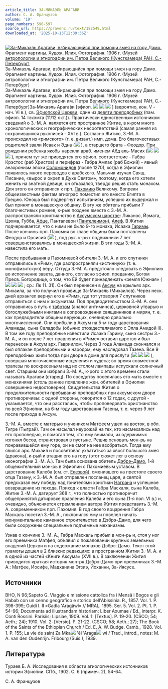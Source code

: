 ```yaml
---
article_title: ЗА-МИКАЭЛЬ АРАГАВИ
author: С. А. Французов
volume: '19'
page_numbers: 596-597
source_url: https://pravenc.ru/text/182549.html
downloaded_at: '2025-10-13T12:39:36Z'
---
```


[![За-Микаэль Арагави, взбирающийся при помощи змея на гору Дамо. Фрагмент картины. Худож. Илия. Фотография. 1906 г. (Музей антропологии и этнографии им. Петра Великого (Кунсткамера) РАН, С.-Петербург)](https://pravenc.ru/data/726/487/1234/i200.jpg "Кликните для увеличения картинки")](https://pravenc.ru/data/726/487/1234/i400.jpg)За-Микаэль Арагави, взбирающийся при помощи змея на гору Дамо. Фрагмент картины. Худож. Илия. Фотография. 1906 г. (Музей антропологии и этнографии им. Петра Великого (Кунсткамера) РАН, С.-Петербург)  
За-Микаэль Арагави, взбирающийся при помощи змея на гору Дамо. Фрагмент картины. Худож. Илия. Фотография. 1906 г. (Музей антропологии и этнографии им. Петра Великого (Кунсткамера) РАН, С.-Петербург)За-Микаэль Арага́ви [эфиоп. ![](<https://pravenc.ru/char/26110/xd6Hxf2yxd1xf4D /image.png>) ![](<https://pravenc.ru/char/26110/ xb5 /image.png>) ![](<https://pravenc.ru/char/26110/ xd1xc5x95xf5xda/image.png>) ] (вероятно, кон. V - нач. VI в.), св. [Эфиопской Церкви](<https://pravenc.ru/text/Эфиопская Церковь.html>), один из [девяти преподобных](<https://pravenc.ru/text/девяти преподобных.html>) (пам. эфиоп. 14 тэкэмта (11/12 окт.)). Практически единственным источником сведений о З.-М. А. является его пространное Житие, в к-ром много хронологических и географических несоответствий (самая ранняя из сохранившихся рукописей - XVI в.). Согласно Житию, З.-М. А. происходил из «римского» (т. е. визант.) имп. дома. Его благочестивых родителей звали Исаак и Эдна (![](https://pravenc.ru/char/26110/w3p/image.png) ), а старшего брата - Феодор. При рождении ребенка якобы нарекли араб. именем Абд аль-Масих (![](<https://pravenc.ru/char/26110/xd1axd9D /image.png>) ![](<https://pravenc.ru/char/26110/ xb5 /image.png>) ![](<https://pravenc.ru/char/26110/ xc3xc6xf2F/image.png>) ), причем тут же приводятся его эфиоп. соответствие - Габра Крэстос (раб Христов) и перифраз - Габра Амлак (раб Божий) - явный анахронизм эпохи [Соломонидов](https://pravenc.ru/text/Соломонидов.html) (после 1270), когда в Эфиопии появилось много переводов с арабского. Мальчик изучал Свящ. Писание, «вырос и окреп в Духе Святом», поэтому, когда его хотели женить на знатной девице, он отказался, твердо решив стать монахом. Для этого он отправился к прп. [Пахомию](https://pravenc.ru/text/Пахомию.html) Великому. Вопреки общеизвестным фактам агиограф поместил его вместо Египта в Грецию. Юноша был подвергнут испытаниям, успешно их выдержал и был принят в монашескую общину. В эту же обитель прибыли 7 благочестивых ромеев, к-рые позднее вместе с З.-М. А. распространяли христианство в [Аксумском царстве](<https://pravenc.ru/text/Аксумском царстве.html>): Ликанос, Йэмата, Цэхма, Губба, [Афце](https://pravenc.ru/text/Афце.html), Панталевон ([Пантелеимон](https://pravenc.ru/text/Пантелеимон.html)), [Алеф](https://pravenc.ru/text/Алеф.html). В Житии подчеркивается, что с ними не было 9-го монаха, Исаака [Гаримы](https://pravenc.ru/text/Гаримы.html). После кончины прп. Пахомия во главе общины были поставлены Феодор и Орсисий (![](https://pravenc.ru/char/26110/xd1Rxc6xf4Uq0/image.png) ), под рук. к-рых подвижники 7 лет совершенствовались в монашеской жизни. В эти годы З.-М. А. навестила его мать.

После пребывания в Пахомиевой обители З.-М. А. и его спутники отправились в «Рим», где распространяли «истинную» (т. е. монофизитскую) веру. Оттуда З.-М. А. предстояло следовать в Эфиопию во исполнение завета, данного, согласно эфиоп. преданию, Богом Пресв. Богородице, о том, что Ей будет принадлежать «земля Южная» (![](<https://pravenc.ru/char/26110/I3xc5 /image.png>) ![](<https://pravenc.ru/char/26110/ xb5 /image.png>) ![](<https://pravenc.ru/char/26110/ xd1xd6xf4a/image.png>) ; ср.: Лк 11. 31). Он был перенесен в [Аксум](<https://pravenc.ru/text/Аксумское царство.html>) на крыльях арх. Михаила, за что получил прозвище За-Микаэль (Михаилов). Через неск. дней архангел вернул его в «Рим», где тот уговорил 7 спутников отправиться с ним к аксумитам. Под предводительством З.-М. А. они отправились в путь с [таботом](https://pravenc.ru/text/таботом.html) (аналог антиминса), церковной утварью и богослужебными книгами в сопровождении священников и мирян, т. е. как предводители общины верующих, очевидно довольно многочисленной. Они прибыли в Аксум на 5-м году царствования Аламеды, сына Саладобы (обычно отождествляемого с Элла Амидой II). В том же году преподобные известили Исаака Гариму, сына сестры З.-М. А., и он после 7 лет правления в «Риме» оставил царство и был перенесен в Аксум арх. Гавриилом. Через 3 года Аламеда скончался и был оплакан преподобными и народом; ему наследовал Тазена. Все 9 преподобных жили тогда при дворе в доме для прислуги (![](<https://pravenc.ru/char/26110/xcaxf4xcc /image.png>) ![](<https://pravenc.ru/char/26110/ xb5 /image.png>) ![](<https://pravenc.ru/char/26110/ xc8xdexf2q/image.png>) ), совершая многочисленные исцеления и чудеса; во время совместной трапезы по воскресеньям над их столом лампады испускали солнечный свет. Старшим они избрали З.-М. А., к-рого с этого времени стали называть Арагави (старец). По соседству поселилась его мать вместе с монахинями (столь раннее появление жен. обителей в Эфиопии совершенно недостоверно). Свидетельства Жития о продолжительности пребывания преподобных при аксумском дворе противоречивы: с одной стороны, говорится о 12 годах, с другой - указывается, что они расстались, чтобы проповедовать христианство по всей Эфиопии, на 6-м году царствования Тазены, т. е. через 9 лет после прихода в Аксум.

З.-М. А. вместе с матерью и учеником Матфеем ушел на восток, в обл. Тигре (Тыграй). Там он насылал неурожай на тех, кто насмехались над его проповедью, и помогал тем, кто ему внимали, из одержимых изгонял бесов, странствовал в пустыне. Решив основать мон-рь на понравившейся ему горе, он не смог на нее взобраться. Тогда ему явился арх. Михаил и посоветовал ухватиться за хвост большого змея (дракона), к-рый и втащил его на гору (этот сюжет лег в основу иконографии З.-М. А.). Там была основана обитель [Дэбрэ-Дамо](https://pravenc.ru/text/Дэбрэ-Дамо.html), 1-й общежительный мон-рь в Эфиопии с Пахомиевым уставом. В царствование Калеба (см. ст. [Елезвой](https://pravenc.ru/text/Елезвой.html)), сменившего на престоле своего отца Тазену, к З.-М. А. был отправлен посланец царя, и святой предсказал ему победу над гонителями христиан [Награна](https://pravenc.ru/text/Награна.html) и успешное возвращение из похода. Приход к власти Габра Маскаля, сына Калеба, Житие З.-М. А. датирует 368 г., что полностью противоречит общепринятой датировке правления Калеба и его сына (1-я пол. VI в.) и, очевидно, объясняется стремлением автора Жития представить З.-М. А. современником прп. Пахомия. В год своего воцарения Габра Маскаль посетил З.-М. А., поклонился ему и повелел начать монументальное каменное строительство в Дэбрэ-Дамо, для чего были сооружены специальные подъемные механизмы.

Узнав о кончине З.-М. А., Габра Маскаль прибыл в мон-рь и, стоя у ног его преемника Матфея, объявил о пожаловании крупных земельных владений Церкви и на содержание монахов Дэбрэ-Дамо. Текст этой грамоты дошел в 2 близких редакциях: в пространном Житии З.-М. А. и в одной из частей «Книги Аксума» (XVII в.). В заключении Жития приводится краткая история мон-ря Дэбрэ-Дамо при преемниках З.-М. А.: Матфее, Иосифе, Мадханина Эгзиэ, Йоханни, За-Иясусе.

## Источники

BHO, N 96;Sapeto G. Viaggio e missione cattolica fra i Mensâ i Bogos e gli Habab con un cenno geografico e storico dell'Abissinia. R., 1857. Vol. 1. P. 398-399; Guidi I. Il «Gadla 'Aragâwî» // MRAL. 1895. Ser. 5. Vol. 2. Pt. 1. P. 54-96; Documenta ad illustrandam historiam: Liber Axumae / Ed., interpr. K. Conti Rossini. Parisiis; Lipsiae, 1909. Vol. 1: [Textus]. P. 19-20. (CSCO; 54; Aeth.; 24); 1910. Vol. 2: [Versio]. P. 21-22. (CSCO; 58; Aeth.; 27); The Book of the Saints of the Ethiopian Church / Ed. E. A. W. Budge. Camb., 1928. Vol. 1. P. 155; La vie de saint Za Mka![](https://pravenc.ru/char/26150/x5cx5c/image.png) 'êl 'Araga![](https://pravenc.ru/char/26150/x5cx5c/image.png) wi / Trad., introd., notes: M. A. van den Oudenrijn. Fribourg (Suis.), 1939.

## Литература

Тураев Б. А. Исследования в области агиологических источников истории Эфиопии. СПб., 1902. С. 6 (примеч. 2), 54-64.

С. А. Французов
